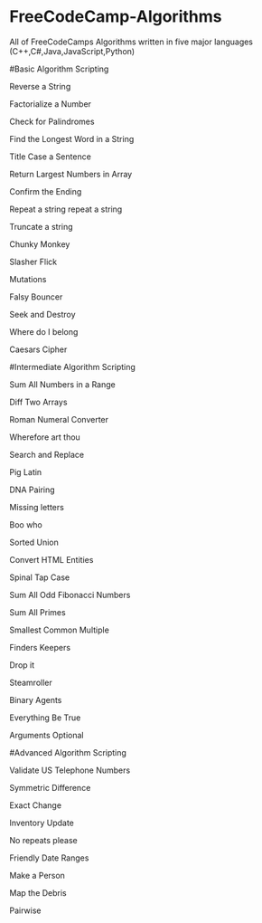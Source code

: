 # FreeCodeCamp-Algorithms
All of FreeCodeCamps Algorithms written in five major languages (C++,C#,Java,JavaScript,Python)

#Basic Algorithm Scripting

Reverse a String

Factorialize a Number

Check for Palindromes

Find the Longest Word in a String

Title Case a Sentence

Return Largest Numbers in Array

Confirm the Ending

Repeat a string repeat a string

Truncate a string

Chunky Monkey

Slasher Flick

Mutations

Falsy Bouncer

Seek and Destroy

Where do I belong

Caesars Cipher

#Intermediate Algorithm Scripting

Sum All Numbers in a Range

Diff Two Arrays

Roman Numeral Converter

Wherefore art thou

Search and Replace

Pig Latin

DNA Pairing

Missing letters

Boo who

Sorted Union

Convert HTML Entities

Spinal Tap Case

Sum All Odd Fibonacci Numbers

Sum All Primes

Smallest Common Multiple

Finders Keepers

Drop it

Steamroller

Binary Agents

Everything Be True

Arguments Optional

#Advanced Algorithm Scripting

Validate US Telephone Numbers

Symmetric Difference

Exact Change

Inventory Update

No repeats please

Friendly Date Ranges

Make a Person

Map the Debris

Pairwise


